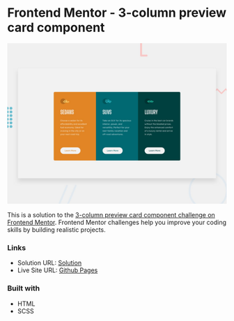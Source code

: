 # Frontend Mentor - 3-column preview card component

![Design preview for the 3-column preview card component coding challenge](./design/desktop-preview.jpg)

This is a solution to
the [3-column preview card component challenge on Frontend Mentor](https://www.frontendmentor.io/challenges/3column-preview-card-component-pH92eAR2-).
Frontend Mentor challenges help you improve your coding skills by building realistic projects.

### Links

- Solution URL: [Solution](https://github.com/AyCoding/3-column-preview-card)
- Live Site URL: [Github Pages](https://aycoding.github.io/3-column-preview-card)

### Built with

- HTML
- SCSS